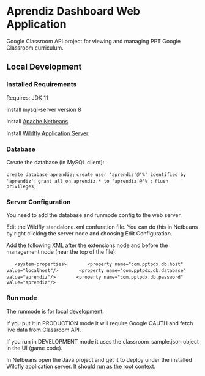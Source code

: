 # Aprendiz Dashboard Web Application

Google Classroom API project for viewing and managing PPT Google Classroom curriculum.

## Local Development

### Installed Requirements

Requires: JDK 11

Install mysql-server version 8

Install [Apache Netbeans](https://netbeans.apache.org/).

Install [Wildfly Application Server](https://examples.javacodegeeks.com/enterprise-java/jboss-wildfly/jboss-wildfly-netbeans-example/).

### Database

Create the database (in MySQL client):

`create database aprendiz;`
`create user 'aprendiz'@'%' identified by 'aprendiz';`
`grant all on aprendiz.* to 'aprendiz'@'%';`
`flush privileges;`

### Server Configuration

You need to add the database and runmode config to the web server.

Edit the Wildfly standalone.xml confuration file. You can do this in Netbeans by right clicking the server node and choosing Edit Configuration.

Add the following XML after the extensions node and before the management node (near the top of the file):

`    <system-properties>
`        <property name="com.pptpdx.db.runmode" value="DEVELOPMENT"/>
`        <property name="com.pptpdx.db.host" value="localhost"/>
`        <property name="com.pptpdx.db.port" value="3306"/>
`        <property name="com.pptpdx.db.database" value="aprendiz"/>
`        <property name="com.pptpdx.db.username" value="aprendiz"/>
`        <property name="com.pptpdx.db.password" value="aprendiz"/>
`    </system-properties>    

### Run mode

The runmode is for local development. 

If you put it in PRODUCTION mode it will require Google OAUTH and fetch live data from Classroom API.

If you run in DEVELOPMENT mode it uses the classroom_sample.json object in the UI (game code).

In Netbeans open the Java project and get it to deploy under the installed Wildfly application server. It should run as the root context.




